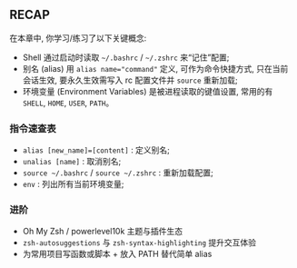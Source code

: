 ## RECAP

在本章中, 你学习/练习了以下关键概念:

- Shell 通过启动时读取 `~/.bashrc` / `~/.zshrc` 来“记住”配置;
- 别名 (alias) 用 `alias name="command"` 定义, 可作为命令快捷方式, 只在当前会话生效, 要永久生效需写入 rc 配置文件并 `source` 重新加载;
- 环境变量 (Environment Variables) 是被进程读取的键值设置, 常用的有 `SHELL`, `HOME`, `USER`, `PATH`。

### 指令速查表

- `alias [new_name]=[content]` : 定义别名;
- `unalias [name]` : 取消别名;
- `source ~/.bashrc` / `source ~/.zshrc` : 重新加载配置;
- `env` : 列出所有当前环境变量;

### 进阶

- Oh My Zsh / powerlevel10k 主题与插件生态
- `zsh-autosuggestions` 与 `zsh-syntax-highlighting` 提升交互体验
- 为常用项目写函数或脚本 + 放入 PATH 替代简单 alias
